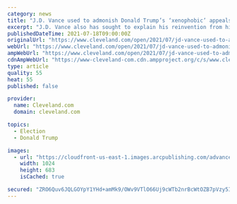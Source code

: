 ```yaml
---
category: news
title: "J.D. Vance used to admonish Donald Trump’s ‘xenophobic’ appeals to voters. Until he decided to run for Senate."
excerpt: "J.D. Vance also has sought to explain his reinvention from his past as a passionate Trump critic to a pro-Trump candidate."
publishedDateTime: 2021-07-18T09:00:00Z
originalUrl: "https://www.cleveland.com/open/2021/07/jd-vance-used-to-admonish-donald-trumps-xenophobic-appeals-to-voters-until-he-decided-to-run-for-senate.html"
webUrl: "https://www.cleveland.com/open/2021/07/jd-vance-used-to-admonish-donald-trumps-xenophobic-appeals-to-voters-until-he-decided-to-run-for-senate.html"
ampWebUrl: "https://www.cleveland.com/open/2021/07/jd-vance-used-to-admonish-donald-trumps-xenophobic-appeals-to-voters-until-he-decided-to-run-for-senate.html?outputType=amp"
cdnAmpWebUrl: "https://www-cleveland-com.cdn.ampproject.org/c/s/www.cleveland.com/open/2021/07/jd-vance-used-to-admonish-donald-trumps-xenophobic-appeals-to-voters-until-he-decided-to-run-for-senate.html?outputType=amp"
type: article
quality: 55
heat: 55
published: false

provider:
  name: Cleveland.com
  domain: cleveland.com

topics:
  - Election
  - Donald Trump

images:
  - url: "https://cloudfront-us-east-1.images.arcpublishing.com/advancelocal/2CN2ZAPCOJDCPBW63NGN6Q5VX4.jpg"
    width: 1024
    height: 683
    isCached: true

secured: "ZRO6Quv6JQLGOYpY1YHd+amMk9/OWv9VTlO66Uj9cWTb2nrBcWtOZB7pVzy5InpuKk2eBteFLFjDmSdA9U6SfD82p1W1mFh06SaorGODcfElFMnSY4/OdKl9hqMWJLpnTeq4wReowgPWxy2xiZAkner0aO+25h0biWvsSPgQQDz/TT1JPfL3L1q4F3p/NwdEvug+qIz4xXFQSS0N0kgd0kV6nfC5s848cYdacxcaIu4K9pItg17Mpy+1fyap/k9Ub6ByKx3XuLk0zIHP2Al7/Ne6ufC/juGfEIkgfJe5SG8AsdU6twoytQUfObMc/jFIrKbGRTHZZ8lZHIXjViemlcjnyebJeUTnleaDYQ5jBZQ=;T8nZTdajeAlcWkCgYlgM5A=="
---
```


